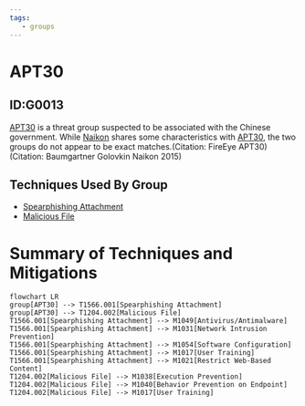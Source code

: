 ```yaml
---
tags:
   - groups
---
```

# APT30
## ID:G0013
[APT30](/mitre/groups/G0013) is a threat group suspected to be associated with the Chinese government. While [Naikon](/mitre/groups/G0019) shares some characteristics with [APT30](/mitre/groups/G0013), the two groups do not appear to be exact matches.(Citation: FireEye APT30)(Citation: Baumgartner Golovkin Naikon 2015)
## Techniques Used By Group
* [Spearphishing Attachment](techniques/T1566/001)
* [Malicious File](techniques/T1204/002)

# Summary of Techniques and Mitigations
```mermaid
flowchart LR
group[APT30] --> T1566.001[Spearphishing Attachment]
group[APT30] --> T1204.002[Malicious File]
T1566.001[Spearphishing Attachment] --> M1049[Antivirus/Antimalware]
T1566.001[Spearphishing Attachment] --> M1031[Network Intrusion Prevention]
T1566.001[Spearphishing Attachment] --> M1054[Software Configuration]
T1566.001[Spearphishing Attachment] --> M1017[User Training]
T1566.001[Spearphishing Attachment] --> M1021[Restrict Web-Based Content]
T1204.002[Malicious File] --> M1038[Execution Prevention]
T1204.002[Malicious File] --> M1040[Behavior Prevention on Endpoint]
T1204.002[Malicious File] --> M1017[User Training]
```